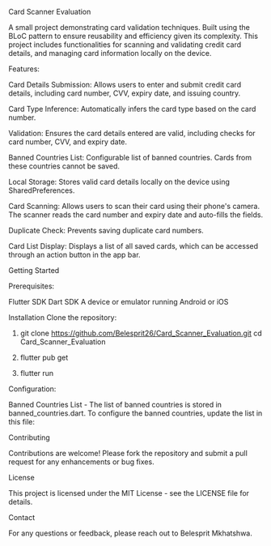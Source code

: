 Card Scanner Evaluation

A small project demonstrating card validation techniques. Built using the BLoC pattern to ensure reusability and efficiency given its complexity. This project includes functionalities for scanning and validating credit card details, and managing card information locally on the device.


Features:


Card Details Submission: Allows users to enter and submit credit card details, including card number, CVV, expiry date, and issuing country.

Card Type Inference: Automatically infers the card type based on the card number.

Validation: Ensures the card details entered are valid, including checks for card number, CVV, and expiry date.

Banned Countries List: Configurable list of banned countries. Cards from these countries cannot be saved.

Local Storage: Stores valid card details locally on the device using SharedPreferences.

Card Scanning: Allows users to scan their card using their phone's camera. The scanner reads the card number and expiry date and auto-fills the fields.

Duplicate Check: Prevents saving duplicate card numbers.

Card List Display: Displays a list of all saved cards, which can be accessed through an action button in the app bar.

Getting Started

Prerequisites:

Flutter SDK
Dart SDK
A device or emulator running Android or iOS

Installation
Clone the repository:

1. git clone https://github.com/Belesprit26/Card_Scanner_Evaluation.git
cd Card_Scanner_Evaluation

2. flutter pub get
   
3. flutter run

Configuration:

Banned Countries List -
The list of banned countries is stored in banned_countries.dart. 
To configure the banned countries, update the list in this file:

Contributing

Contributions are welcome! Please fork the repository and submit a pull request for any enhancements or bug fixes.

License

This project is licensed under the MIT License - see the LICENSE file for details.

Contact

For any questions or feedback, please reach out to Belesprit Mkhatshwa.



